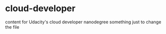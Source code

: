 # cloud-developer
content for Udacity's cloud developer nanodegree
something just to change the file
